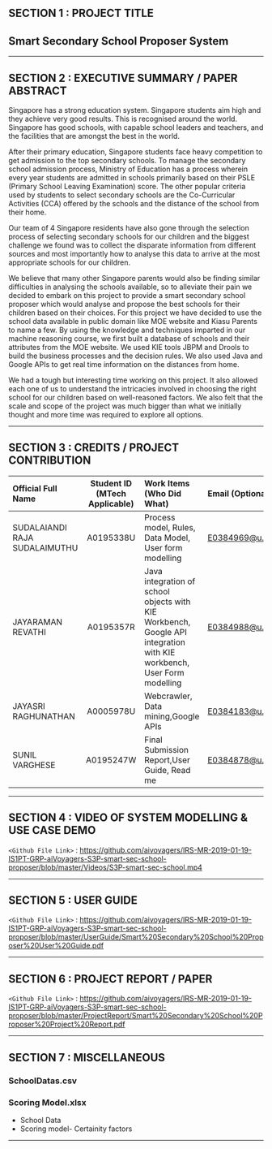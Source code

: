 ﻿## SECTION 1 : PROJECT TITLE
## Smart Secondary School Proposer System



---
## SECTION 2 : EXECUTIVE SUMMARY / PAPER ABSTRACT
Singapore has a strong education system. Singapore students aim high and they achieve very good results. This is recognised around the world. Singapore has good schools, with capable school leaders and teachers, and the facilities that are amongst the best in the world.

After their primary education, Singapore students face heavy competition to get admission to the top secondary schools. To manage the secondary school admission process, Ministry of Education has a process wherein every year students are admitted in schools primarily based on their PSLE (Primary School Leaving Examination) score. The other popular criteria used by students to select secondary schools are the Co-Curricular Activities (CCA) offered by the schools and the distance of the school from their home.

Our team of 4 Singapore residents have also gone through the selection process of selecting secondary schools for our children and the biggest challenge we found was to collect the disparate information from different sources and most importantly how to analyse this data to arrive at the most appropriate schools for our children.

We believe that many other Singapore parents would also be finding similar difficulties in analysing the schools available, so to alleviate their pain we decided to embark on this project to provide a smart secondary school proposer which would analyse and propose the best schools for their children based on their choices. For this project we have decided to use the school data available in public domain like MOE website and Kiasu Parents to name a few.
By using the knowledge and techniques imparted in our machine reasoning course, we first built a database of schools and their attributes from the MOE website. We used KIE tools JBPM and Drools to build the business processes and the decision rules. We also used Java and Google APIs to get real time information on the distances from home.

We had a tough but interesting time working on this project. It also allowed each one of us to understand the intricacies involved in choosing the right school for our children based on well-reasoned factors. We also felt that the scale and scope of the project was much bigger than what we initially thought and more time was required to explore all options.

---
## SECTION 3 : CREDITS / PROJECT CONTRIBUTION

| Official Full Name  | Student ID (MTech Applicable)  | Work Items (Who Did What) | Email (Optional) |
| :------------ |:---------------:| :-----| :-----|
| SUDALAIANDI RAJA SUDALAIMUTHU | A0195338U | Process model, Rules, Data Model, User form modelling | E0384969@u.nus.edu |
| JAYARAMAN REVATHI | A0195357R | Java integration of school objects with KIE Workbench, Google API integration with KIE workbench, User Form modelling| E0384988@u.nus.edu |
| JAYASRI RAGHUNATHAN | A0005978U | Webcrawler, Data mining,Google APIs | E0384183@u.nus.edu |
| SUNIL VARGHESE | A0195247W | Final Submission Report,User Guide, Read me  | E0384878@u.nus.edu |


---
## SECTION 4 : VIDEO OF SYSTEM MODELLING & USE CASE DEMO
`<Github File Link>` :
https://github.com/aivoyagers/IRS-MR-2019-01-19-IS1PT-GRP-aiVoyagers-S3P-smart-sec-school-proposer/blob/master/Videos/S3P-smart-sec-school.mp4

---
## SECTION 5 : USER GUIDE

`<Github File Link>` : https://github.com/aivoyagers/IRS-MR-2019-01-19-IS1PT-GRP-aiVoyagers-S3P-smart-sec-school-proposer/blob/master/UserGuide/Smart%20Secondary%20School%20Proposer%20User%20Guide.pdf


---
## SECTION 6 : PROJECT REPORT / PAPER

`<Github File Link>` : https://github.com/aivoyagers/IRS-MR-2019-01-19-IS1PT-GRP-aiVoyagers-S3P-smart-sec-school-proposer/blob/master/ProjectReport/Smart%20Secondary%20School%20Proposer%20Project%20Report.pdf


---
## SECTION 7 : MISCELLANEOUS

### SchoolDatas.csv
### Scoring Model.xlsx
* School Data
* Scoring model- Certainity factors

---
